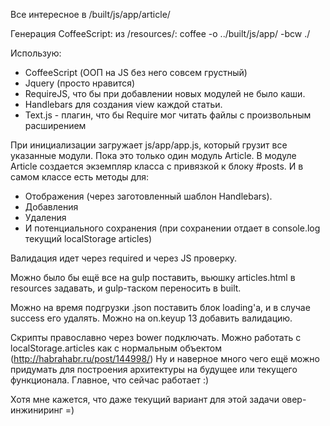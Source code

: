 Все интересное в /built/js/app/article/

Генерация CoffeeScript: из /resources/: coffee -o ../built/js/app/ -bcw ./

Использую:
- CoffeeScript (ООП на JS без него совсем грустный)
- Jquery (просто нравится)
- RequireJS, что бы при добавлении новых модулей не было каши.
- Handlebars для создания view каждой статьи.
- Text.js - плагин, что бы Require мог читать файлы с произвольным расширением


При инициализации загружает js/app/app.js, который грузит все указанные модули. Пока это только один модуль Article.
В модуле Article создается экземпляр класса с привязкой к блоку #posts.
И в самом классе есть методы для:
  - Отображения (через заготовленный шаблон Handlebars).
  - Добавления
  - Удаления
  - И потенциального сохранения (при сохранении отдает в console.log текущий localStorage articles)

Валидация идет через required и через JS проверку.

Можно было бы ещё все на gulp поставить, вьюшку articles.html в resources задавать, и gulp-таском переносить в built.

Можно на время подгрузки .json поставить блок loading'а, и в случае success его удалять. Можно на on.keyup 13 добавить валидацию.

Скрипты православно через bower подключать.
Можно работать с localStorage.articles как с нормальным объектом (http://habrahabr.ru/post/144998/)
Ну и наверное много чего ещё можно придумать для построения архитектуры на будущее или текущего функционала. Главное, что сейчас работает :)

Хотя мне кажется, что даже текущий вариант для этой задачи овер-инжиниринг =)
